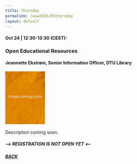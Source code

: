 ```yaml
---
title: Thursday
permalink: /oaw2024/05thursday
layout: default
---
```


#### Oct 24 | 12:30-13:30 (CEST):

### Open Educational Resources

#### Jeannette Ekstrøm, Senior Information Officer, DTU Library

<img src="/images/no image.jpg" alt="Jeannette Ekstroem" style="height: 25%; width:25%;"/>

<p>Description coming soon.</p>

##### --> REGISTRATION IS NOT OPEN YET <--

##### [BACK](https://openaccess.dk/oaw2024#programme-of-the-danish-open-access-week-2024)



